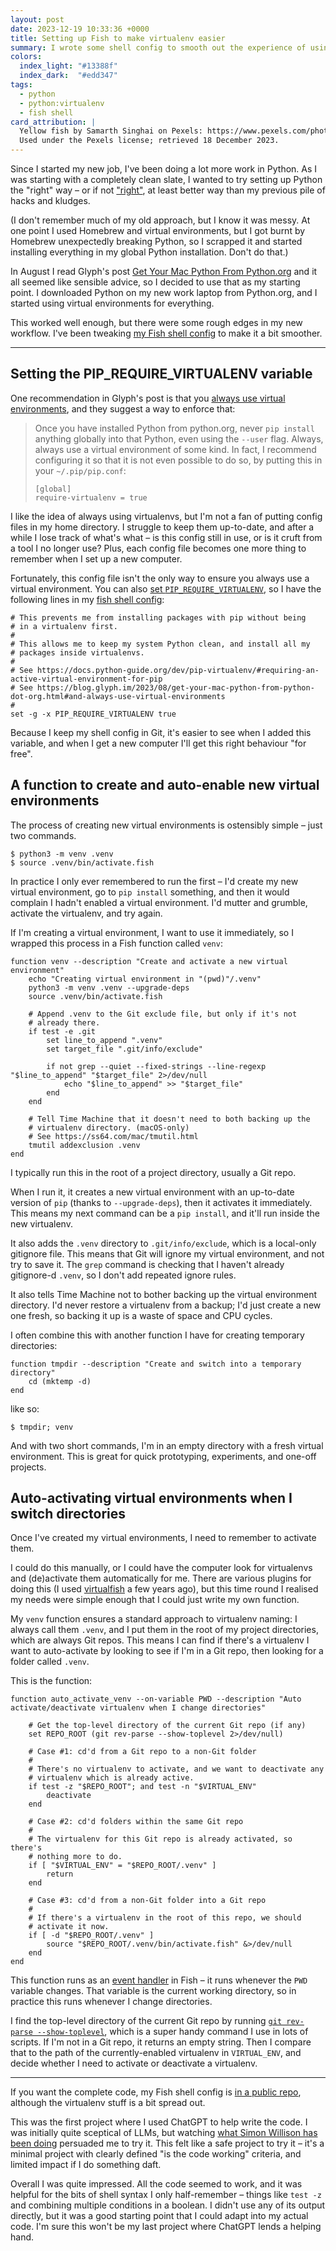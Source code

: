 ```yaml
---
layout: post
date: 2023-12-19 10:33:36 +0000
title: Setting up Fish to make virtualenv easier
summary: I wrote some shell config to smooth out the experience of using virtual environments in Python.
colors:
  index_light: "#13388f"
  index_dark:  "#edd347"
tags:
  - python
  - python:virtualenv
  - fish shell
card_attribution: |
  Yellow fish by Samarth Singhai on Pexels: https://www.pexels.com/photo/yellow-fish-in-close-up-photography-1145274/
  Used under the Pexels license; retrieved 18 December 2023.
---
```


Since I started my new job, I've been doing a lot more work in Python.
As I was starting with a completely clean slate, I wanted to try setting up Python the "right" way – or if not ["right"][xkcd], at least better way than my previous pile of hacks and kludges.

(I don't remember much of my old approach, but I know it was messy.
At one point I used Homebrew and virtual environments, but I got burnt by Homebrew unexpectedly breaking Python, so I scrapped it and started installing everything in my global Python installation.
Don't do that.)

In August I read Glyph's post [Get Your Mac Python From Python.org][glyph] and it all seemed like sensible advice, so I decided to use that as my starting point.
I downloaded Python on my new work laptop from Python.org, and I started using virtual environments for everything.

This worked well enough, but there were some rough edges in my new workflow.
I've been tweaking [my Fish shell config][fish] to make it a bit smoother.

[xkcd]: https://xkcd.com/1987/
[glyph]: https://blog.glyph.im/2023/08/get-your-mac-python-from-python-dot-org.html
[fish]: https://github.com/alexwlchan/scripts

---

## Setting the PIP_REQUIRE_VIRTUALENV variable

One recommendation in Glyph's post is that you [always use virtual environments][always], and they suggest a way to enforce that:

<style>
  blockquote pre {
    border: none;
    background: none;
    padding: 0;
    margin-left:  0;
    margin-right: 0;
  }
</style>

> Once you have installed Python from python.org, never `pip install` anything globally into that Python, even using the `--user` flag. Always, always use a virtual environment of some kind. In fact, I recommend configuring it so that it is not even possible to do so, by putting this in your `~/.pip/pip.conf`:
>
> ```
> [global]
> require-virtualenv = true
> ```

I like the idea of always using virtualenvs, but I'm not a fan of putting config files in my home directory.
I struggle to keep them up-to-date, and after a while I lose track of what's what – is this config still in use, or is it cruft from a tool I no longer use?
Plus, each config file becomes one more thing to remember when I set up a new computer.

Fortunately, this config file isn't the only way to ensure you always use a virtual environment.
You can also [set `PIP_REQUIRE_VIRTUALENV`][envvar], so I have the following lines in my [fish shell config]:

```shell
# This prevents me from installing packages with pip without being
# in a virtualenv first.
#
# This allows me to keep my system Python clean, and install all my
# packages inside virtualenvs.
#
# See https://docs.python-guide.org/dev/pip-virtualenv/#requiring-an-active-virtual-environment-for-pip
# See https://blog.glyph.im/2023/08/get-your-mac-python-from-python-dot-org.html#and-always-use-virtual-environments
#
set -g -x PIP_REQUIRE_VIRTUALENV true
```

Because I keep my shell config in Git, it's easier to see when I added this variable, and when I get a new computer I'll get this right behaviour "for free".

[always]: https://blog.glyph.im/2023/08/get-your-mac-python-from-python-dot-org.html#and-always-use-virtual-environments
[envvar]: https://docs.python-guide.org/dev/pip-virtualenv/#requiring-an-active-virtual-environment-for-pip
[fish shell config]: https://github.com/alexwlchan/scripts/blob/767df24a19000ae4db09d387dda76a8812acc985/config.fish#L10-L18

## A function to create and auto-enable new virtual environments

The process of creating new virtual environments is ostensibly simple – just two commands.

```console
$ python3 -m venv .venv
$ source .venv/bin/activate.fish
```

In practice I only ever remembered to run the first – I'd create my new virtual environment, go to `pip install` something, and then it would complain I hadn't enabled a virtual environment.
I'd mutter and grumble, activate the virtualenv, and try again.

If I'm creating a virtual environment, I want to use it immediately, so I wrapped this process in a Fish function called `venv`:

```shell
function venv --description "Create and activate a new virtual environment"
    echo "Creating virtual environment in "(pwd)"/.venv"
    python3 -m venv .venv --upgrade-deps
    source .venv/bin/activate.fish

    # Append .venv to the Git exclude file, but only if it's not
    # already there.
    if test -e .git
        set line_to_append ".venv"
        set target_file ".git/info/exclude"

        if not grep --quiet --fixed-strings --line-regexp "$line_to_append" "$target_file" 2>/dev/null
            echo "$line_to_append" >> "$target_file"
        end
    end

    # Tell Time Machine that it doesn't need to both backing up the
    # virtualenv directory. (macOS-only)
    # See https://ss64.com/mac/tmutil.html
    tmutil addexclusion .venv
end
```

I typically run this in the root of a project directory, usually a Git repo.

When I run it, it creates a new virtual environment with an up-to-date version of `pip` (thanks to `--upgrade-deps`), then it activates it immediately.
This means my next command can be a `pip install`, and it'll run inside the new virtualenv.

It also adds the `.venv` directory to `.git/info/exclude`, which is a local-only gitignore file.
This means that Git will ignore my virtual environment, and not try to save it.
The `grep` command is checking that I haven't already gitignore-d `.venv`, so I don't add repeated ignore rules.

It also tells Time Machine not to bother backing up the virtual environment directory.
I'd never restore a virtualenv from a backup; I'd just create a new one fresh, so backing it up is a waste of space and CPU cycles.

I often combine this with another function I have for creating temporary directories:

```shell
function tmpdir --description "Create and switch into a temporary directory"
    cd (mktemp -d)
end
```

like so:

```console
$ tmpdir; venv
```

And with two short commands, I'm in an empty directory with a fresh virtual environment.
This is great for quick prototyping, experiments, and one-off projects.

## Auto-activating virtual environments when I switch directories

Once I've created my virtual environments, I need to remember to activate them.

I could do this manually, or I could have the computer look for virtualenvs and (de)activate them automatically for me.
There are various plugins for doing this (I used [virtualfish] a few years ago), but this time round I realised my needs were simple enough that I could just write my own function.

My `venv` function ensures a standard approach to virtualenv naming: I always call them `.venv`, and I put them in the root of my project directories, which are always Git repos.
This means I can find if there's a virtualenv I want to auto-activate by looking to see if I'm in a Git repo, then looking for a folder called `.venv`.

This is the function:

```shell
function auto_activate_venv --on-variable PWD --description "Auto activate/deactivate virtualenv when I change directories"

    # Get the top-level directory of the current Git repo (if any)
    set REPO_ROOT (git rev-parse --show-toplevel 2>/dev/null)

    # Case #1: cd'd from a Git repo to a non-Git folder
    #
    # There's no virtualenv to activate, and we want to deactivate any
    # virtualenv which is already active.
    if test -z "$REPO_ROOT"; and test -n "$VIRTUAL_ENV"
        deactivate
    end

    # Case #2: cd'd folders within the same Git repo
    #
    # The virtualenv for this Git repo is already activated, so there's
    # nothing more to do.
    if [ "$VIRTUAL_ENV" = "$REPO_ROOT/.venv" ]
        return
    end

    # Case #3: cd'd from a non-Git folder into a Git repo
    #
    # If there's a virtualenv in the root of this repo, we should
    # activate it now.
    if [ -d "$REPO_ROOT/.venv" ]
        source "$REPO_ROOT/.venv/bin/activate.fish" &>/dev/null
    end
end
```

This function runs as an [event handler] in Fish – it runs whenever the `PWD` variable changes.
That variable is the current working directory, so in practice this runs whenever I change directories.

I find the top-level directory of the current Git repo by running [`git rev-parse --show-toplevel`][top_level], which is a super handy command I use in lots of scripts.
If I'm not in a Git repo, it returns an empty string.
Then I compare that to the path of the currently-enabled virtualenv in `VIRTUAL_ENV`, and decide whether I need to activate or deactivate a virtualenv.

[virtualfish]: https://virtualfish.readthedocs.io/en/latest/plugins.html#auto-activation-auto-activation
[event handler]: https://fishshell.com/docs/current/language.html#event
[top_level]: https://git-scm.com/docs/git-rev-parse

---

If you want the complete code, my Fish shell config is [in a public repo][repo], although the virtualenv stuff is a bit spread out.

This was the first project where I used ChatGPT to help write the code.
I was initially quite sceptical of LLMs, but watching [what Simon Willison has been doing][simon] persuaded me to try it.
This felt like a safe project to try it – it's a minimal project with clearly defined "is the code working" criteria, and limited impact if I do something daft.

Overall I was quite impressed.
All the code seemed to work, and it was helpful for the bits of shell syntax I only half-remember – things like `test -z` and combining multiple conditions in a boolean.
I didn't use any of its output directly, but it was a good starting point that I could adapt into my actual code.
I'm sure this won't be my last project where ChatGPT lends a helping hand.

[repo]: https://github.com/alexwlchan/scripts
[simon]: https://simonwillison.net/2023/Mar/27/ai-enhanced-development/
